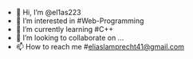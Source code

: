 - 👋 Hi, I’m @el1as223
- 👀 I’m interested in #Web-Programming
- 🌱 I’m currently learning #C++
- 💞️ I’m looking to collaborate on ...
- 📫 How to reach me #eliaslamprecht41@gmail.com

<!---
el1as223/el1as223 is a ✨ special ✨ repository because its `README.md` (this file) appears on your GitHub profile.
You can click the Preview link to take a look at your changes.
--->
